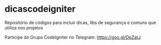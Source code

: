 # dicascodeigniter
Repositório de códigos para incluir dicas, libs de segurança e comuns que utiliza nos projetos

Participe do Grupo CodeIgniter no Telegram: https://goo.gl/DpZatJ 
